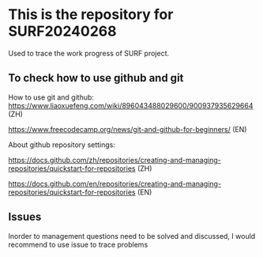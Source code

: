# This is the repository for SURF20240268

Used to trace the work progress of SURF project.

## To check how to use github and git
How to use git and github:
https://www.liaoxuefeng.com/wiki/896043488029600/900937935629664    (ZH)

https://www.freecodecamp.org/news/git-and-github-for-beginners/     (EN)

About github repository settings:

https://docs.github.com/zh/repositories/creating-and-managing-repositories/quickstart-for-repositories  (ZH)

https://docs.github.com/en/repositories/creating-and-managing-repositories/quickstart-for-repositories  (EN)

## Issues

Inorder to management questions need to be solved and discussed, I would recommend to use issue to trace problems
